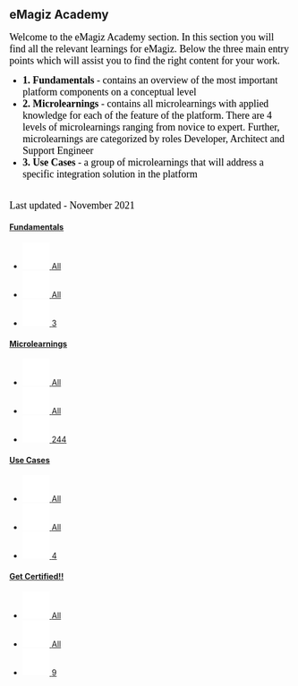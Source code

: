 <div class="ez-academy">
	<div class="ez-academy__body">
		<main class="master">
	<h2 class="title">eMagiz Academy</h2>
		<p>
		<font size="4" face="verdana" color="black">
       Welcome to the eMagiz Academy section. In this section you will find all the relevant learnings for eMagiz. Below the three main entry points which will assist you to find the right content for your work. 
	   </br>
			<ul>
			   <li><b>1. Fundamentals</b> - contains an overview of the most important platform components on a conceptual level</li>
			   <li><b>2. Microlearnings</b> - contains all microlearnings with applied knowledge for each of the feature of the platform. There are 4 levels of microlearnings ranging from novice to expert. Further, microlearnings are categorized by roles Developer, Architect and Support Engineer</li>
			   <li><b>3. Use Cases</b> - a group of microlearnings that will address a specific integration solution in the platform</li>
			</ul>
		</br>
        Last updated - November 2021
		   </font>
    </p>
		<div class="card-container">
			<a href="../../docs/fundamental/index_academy_fundamental_all" class="card">
			<div class="card__body" style="background: url(../../img/microlearning/academy_index/fundamentals.svg) center no-repeat; background-size: 20%;">
					<h4 class="title">Fundamentals</h4>
				</div>
				<ul class="card__footer">
					<li class="card__footer-item">
						<img class="card__footer-icon card__footer-icon--level" src="../../img/microlearning/academy_index/icon-level24.svg"/>
						<label for="" class="card__footer-label">All</label>
					</li>
					<li class="card__footer-item">
						<img class="card__footer-icon card__footer-icon--roles" src="../../img/microlearning/academy_index/icon-roles24.svg"/>
						<label for="" class="card__footer-label">All</label>
					</li>
					<li class="card__footer-item">
						<img class="card__footer-icon card__footer-icon--lessons" src="../../img/microlearning/academy_index/icon-lessons24.svg"/>
						<label for="" class="card__footer-label">3</label>
					</li>
				</ul>
			</a>
			<a href="../../docs/microlearning/index_academy_microlearning" class="card">
				<div class="card__body" style="background: url(../../img/microlearning/academy_index/microlearnings2.svg) center no-repeat; background-size: 20%;">
					<h4 class="title">Microlearnings</h4>
				</div>
				<ul class="card__footer">
					<li class="card__footer-item">
						<img class="card__footer-icon card__footer-icon--level" src="../../img/microlearning/academy_index/icon-level24.svg"/>
						<label for="" class="card__footer-label">All</label>
					</li>
					<li class="card__footer-item">
						<img class="card__footer-icon card__footer-icon--roles" src="../../img/microlearning/academy_index/icon-roles24.svg"/>
						<label for="" class="card__footer-label">All</label>
					</li>
					<li class="card__footer-item">
						<img class="card__footer-icon card__footer-icon--lessons" src="../../img/microlearning/academy_index/icon-lessons24.svg"/>
						<label for="" class="card__footer-label">244</label>
					</li>
				</ul>
			</a>	
			<a href="../../docs/usecase/index_academy_usecase_all" class="card">
				<div class="card__body" style="background: url(../../img/microlearning/academy_index/usecases.svg) center no-repeat; background-size: 15%;">
					<h4 class="title">Use Cases</h4>
				</div>
				<ul class="card__footer">
					<li class="card__footer-item">
						<img class="card__footer-icon card__footer-icon--level" src="../../img/microlearning/academy_index/icon-level24.svg"/>
						<label for="" class="card__footer-label">All</label>
					</li>
					<li class="card__footer-item">
						<img class="card__footer-icon card__footer-icon--roles" src="../../img/microlearning/academy_index/icon-roles24.svg"/>
						<label for="" class="card__footer-label">All</label>
					</li>
					<li class="card__footer-item">
						<img class="card__footer-icon card__footer-icon--lessons" src="../../img/microlearning/academy_index/icon-lessons24.svg"/>
						<label for="" class="card__footer-label">4</label>
					</li>
				</ul>
			</a>
			<a href="https://www.emagiz.com/en/certification/" class="card card--featured">
				<div class="card__body" style="background: url(../../img/microlearning/academy_index/get_certified.png) center no-repeat; background-size: 20%;">
					<h4 class="title">Get Certified!!</h4>
				</div>
				<ul class="card__footer">
					<li class="card__footer-item">
						<img class="card__footer-icon card__footer-icon--level" src="../../img/microlearning/academy_index/icon-level24.svg"/>
						<label for="" class="card__footer-label">All</label>
					</li>
					<li class="card__footer-item">
						<img class="card__footer-icon card__footer-icon--roles" src="../../img/microlearning/academy_index/icon-roles24.svg"/>
						<label for="" class="card__footer-label">All</label>
					</li>
					<li class="card__footer-item">
						<img class="card__footer-icon card__footer-icon--lessons" src="../../img/microlearning/academy_index/icon-lessons24.svg"/>
						<label for="" class="card__footer-label">9</label>
					</li>
				</ul>
			</a>
		</div>			
	</div>
</main>
</div>
</div>